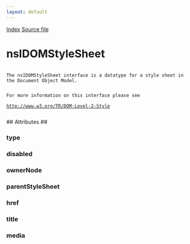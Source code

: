 ```yaml
---
layout: default
---
```

<div id='links'><a href="../index.html">Index</a>
<a href="http://dxr.mozilla.org/mozilla-central/source/dom/interfaces/stylesheets/nsIDOMStyleSheet.idl">Source file</a>
</div>

# nsIDOMStyleSheet #
<code>  
The nsIDOMStyleSheet interface is a datatype for a style sheet in  
the Document Object Model.  
  
For more information on this interface please see  
http://www.w3.org/TR/DOM-Level-2-Style  
  
</code>
## Attributes ##

### type ###

### disabled ###

### ownerNode ###

### parentStyleSheet ###

### href ###

### title ###

### media ###
